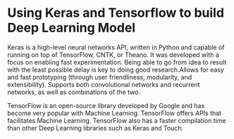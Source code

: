 # Using Keras and Tensorflow to build Deep Learning Model
Keras is a high-level neural networks API, written in Python and capable of running on top of TensorFlow, CNTK, or Theano. It was developed with a focus on enabling fast experimentation. Being able to go from idea to result with the least possible delay is key to doing good research.Allows for easy and fast prototyping (through user friendliness, modularity, and extensibility).
Supports both convolutional networks and recurrent networks, as well as combinations of the two.

TensorFlow is an open-source library developed by Google and has become very popular with Machine Learning. TensorFlow offers APIs that facilitates Machine Learning. TensorFlow also has a faster compilation time than other Deep Learning libraries such as Keras and Touch. 

